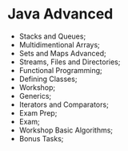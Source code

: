 # Java Advanced

* Stacks and Queues;
* Multidimentional Arrays;
* Sets and Maps Advanced;
* Streams, Files and Directories;
* Functional Programming;
* Defining Classes;
* Workshop;
* Generics;
* Iterators and Comparators;
* Exam Prep;
* Exam;
* Workshop Basic Algorithms;
* Bonus Tasks;
